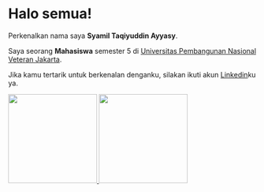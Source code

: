 # Halo semua! 

Perkenalkan nama saya **Syamil Taqiyuddin Ayyasy**.

Saya seorang **Mahasiswa** semester 5 di [Universitas Pembangunan Nasional Veteran Jakarta](https://www.upnvj.ac.id/id.html).

Jika kamu tertarik untuk berkenalan denganku, silakan ikuti akun [Linkedin](https://www.linkedin.com/in/syamil-taqiyuddin-ayyasy-7a5792149/)ku ya.

<p align="left">
<a href="https://github.com/Ayyasy123">
  <img height="180em" src="https://github-readme-stats-eight-theta.vercel.app/api?username=Ayyasy123&show_icons=true&theme=algolia&include_all_commits=true&count_private=true"/>
  <img height="180em" src="https://github-readme-stats-eight-theta.vercel.app/api/top-langs/?username=Ayyasy123&layout=compact&langs_count=8&theme=algolia"/>
</a>
</p>

<!--
**Ayyasy123/Ayyasy123** is a ✨ _special_ ✨ repository because its `README.md` (this file) appears on your GitHub profile.

Here are some ideas to get you started:

- 🔭 I’m currently working on ...
- 🌱 I’m currently learning ...
- 👯 I’m looking to collaborate on ...
- 🤔 I’m looking for help with ...
- 💬 Ask me about ...
- 📫 How to reach me: ...
- 😄 Pronouns: ...
- ⚡ Fun fact: ...
-->
